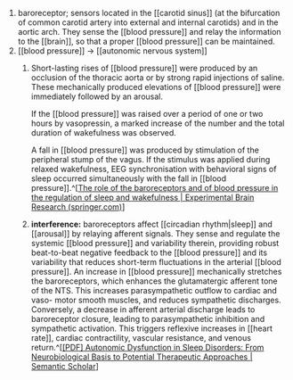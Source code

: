 1. baroreceptor; sensors located in the [[carotid sinus]] (at the bifurcation of common carotid artery into external and internal carotids) and in the aortic arch. They sense the [[blood pressure]] and relay the information to the [[brain]], so that a proper [[blood pressure]] can be maintained.
2. [[blood pressure]] → [[autonomic nervous system]]
	1. Short-lasting rises of [[blood pressure]] were produced by an occlusion of the thoracic aorta or by strong rapid injections of saline. These mechanically produced elevations of [[blood pressure]] were immediately followed by an arousal.
	   
	   If the [[blood pressure]] was raised over a period of one or two hours by vasopressin, a marked increase of the number and the total duration of wakefulness was observed.
	   
	   A fall in [[blood pressure]] was produced by stimulation of the peripheral stump of the vagus. If the stimulus was applied during relaxed wakefulness, EEG synchronisation with behavioral signs of sleep occurred simultaneously with the fall in [[blood pressure]].^[[The role of the baroreceptors and of blood pressure in the regulation of sleep and wakefulness | Experimental Brain Research (springer.com)](https://link.springer.com/article/10.1007/BF00234467)]
	2. **interference:** baroreceptors affect [[circadian rhythm|sleep]] and [[arousal]] by relaying afferent signals. They sense and regulate the systemic [[blood pressure]] and variability therein, providing robust beat-to-beat negative feedback to the [[blood pressure]] and its variability that reduces short-term fluctuations in the arterial [[blood pressure]]. An increase in [[blood pressure]] mechanically stretches the baroreceptors, which enhances the glutamatergic afferent tone of the NTS. This increases parasympathetic outflow to cardiac and vaso- motor smooth muscles, and reduces sympathetic discharges. Conversely, a decrease in afferent arterial discharge leads to baroreceptor closure, leading to parasympathetic inhibition and sympathetic activation. This triggers reflexive increases in [[heart rate]], cardiac contractility, vascular resistance, and venous return.^[[[PDF] Autonomic Dysfunction in Sleep Disorders: From Neurobiological Basis to Potential Therapeutic Approaches | Semantic Scholar](https://www.semanticscholar.org/reader/f9d6a046ba7f1c5800768b8e4a0453774c18246f)]